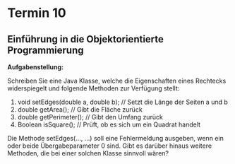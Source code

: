 # Termin 10

## Einführung in die Objektorientierte Programmierung

__Aufgabenstellung:__

Schreiben Sie eine Java Klasse, welche die Eigenschaften eines Rechtecks widerspiegelt und folgende Methoden zur Verfügung stellt:

  1. void setEdges(double a, double b); // Setzt die Länge der Seiten a und b
  2. double getArea(); // Gibt die Fläche zurück
  3. double getPerimeter(); // Gibt den Umfang zurück
  4. Boolean isSquare(); // Prüft, ob es sich um ein Quadrat handelt

Die Methode setEdges(..., ...) soll eine Fehlermeldung ausgeben, wenn ein oder beide Übergabeparameter 0 sind. Gibt es darüber hinaus weitere Methoden, die bei einer solchen Klasse sinnvoll wären?
